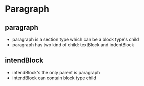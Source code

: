 # Paragraph

## paragraph

* paragraph is a section type which can be a block type's child
* paragraph has two kind of child: textBlock and indentBlock

## intendBlock

* intendBlock's the only parent is paragraph
* intendBlock can contain block type child